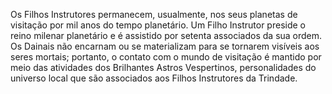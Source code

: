 ﻿Os Filhos Instrutores permanecem, usualmente, nos seus planetas de visitação por mil anos do tempo planetário. Um Filho Instrutor preside o reino milenar planetário e é assistido por setenta associados da sua ordem. Os Dainais não encarnam ou se materializam para se tornarem visíveis aos seres mortais; portanto, o contato com o mundo de visitação é mantido por meio das atividades dos Brilhantes Astros Vespertinos, personalidades do universo local que são associados aos Filhos Instrutores da Trindade.